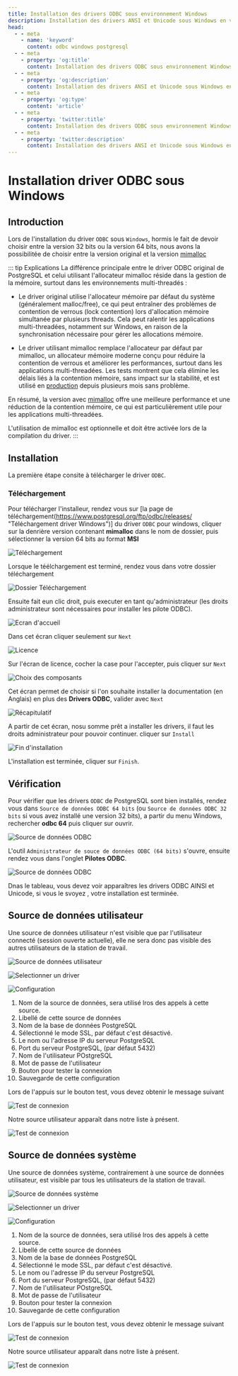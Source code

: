 ```yaml
---
title: Installation des drivers ODBC sous environnement Windows
description: Installation des drivers ANSI et Unicode sous Windows en version standard ou minimalloc
head:
  - - meta
    - name: 'keyword'
      content: odbc windows postgresql
  - - meta
    - property: 'og:title'
      content: Installation des drivers ODBC sous environnement Windows
  - - meta      
    - property: 'og:description'
      content: Installation des drivers ANSI et Unicode sous Windows en version standard ou minimalloc
  - - meta      
    - property: 'og:type'
      content: 'article'
  - - meta
    - property: 'twitter:title'
      content: Installation des drivers ODBC sous environnement Windows
  - - meta      
    - property: 'twitter:description'
      content: Installation des drivers ANSI et Unicode sous Windows en version standard ou minimalloc
---
```


# Installation driver ODBC sous Windows

## Introduction

Lors de l'installation du driver `ODBC` sous `Windows`, hormis le fait de devoir choisir entre la version 32 bits ou la version 64 bits, nous avons la possibilitée
de choisir entre la version original et la version [mimalloc](https://github.com/microsoft/mimalloc "mimalloc is a compact general purpose allocator with excellent performance")

::: tip Explications
La différence principale entre le driver ODBC original de PostgreSQL et celui utilisant l'allocateur mimalloc réside dans la gestion de la mémoire, surtout dans les environnements multi-threadés :

* Le driver original utilise l'allocateur mémoire par défaut du système (généralement malloc/free), ce qui peut entraîner des problèmes de contention de verrous (lock contention) lors d'allocation mémoire simultanée par plusieurs threads. Cela peut ralentir les applications multi-threadées, notamment sur Windows, en raison de la synchronisation nécessaire pour gérer les allocations mémoire.

* Le driver utilisant mimalloc remplace l'allocateur par défaut par mimalloc, un allocateur mémoire moderne conçu pour réduire la contention de verrous et améliorer les performances, surtout dans les applications multi-threadées. Les tests montrent que cela élimine les délais liés à la contention mémoire, sans impact sur la stabilité, et est utilisé en [production](https://postgrespro.com/list/thread-id/2689876 "performance and reduce memory allocation lock contention") depuis plusieurs mois sans problème.

En résumé, la version avec [mimalloc](https://github.com/postgresql-interfaces/psqlodbc/pull/6 "Use mimalloc to improve performance and reduce memory allocation lock contention") offre une meilleure performance et une réduction de la contention mémoire, 
ce qui est particulièrement utile pour les applications multi-threadées. 

L'utilisation de mimalloc est optionnelle et doit être activée lors de la compilation du driver.
:::

## Installation

La première étape consite à télécharger le driver `ODBC`.

### Téléchargement

Pour télécharger l'installeur, rendez vous sur [la page de téléchargement(https://www.postgresql.org/ftp/odbc/releases/ "Téléchargement driver Windows")] du driver `ODBC` pour windows, cliquer sur la denrière version contenant **mimalloc** dans le nom de dossier, puis sélectionner la version 64 bits au format **MSI**

![Téléchargement](odbc-17-download-step_1.png "Téléchargement fichier d'installation Windows")

Lorsque le téélchargement est terminé, rendez vous dans votre dossier téléchargement

![Dossier Téléchargement](odbc-17-download-step_2.png)

Ensuite fait eun clic droit, puis executer en tant qu'administrateur (les droits administrateur sont nécessaires pour installer les pilote ODBC).

![Ecran d'accueil](odbc-17-install-step_1.png "Ecran d'accueil")

Dans cet écran cliquer seulement sur `Next`

![Licence](odbc-17-install-step_2.png)

Sur l'écran de licence, cocher la case pour l'accepter, puis cliquer sur `Next`

![Choix des composants](odbc-17-install-step_3.png)

Cet écran permet de choisir si l'on souhaite installer la documentation (en Anglais) en plus des **Drivers ODBC**, valider avec `Next`

![Récapitulatif](odbc-17-install-step_4.png)

A partir de cet écran, nosu somme prêt a installer les drivers, il faut les droits administrateur pour pouvoir continuer. cliquer sur `Install`

![Fin d'installation](odbc-17-install-step_5.png)

L'installation est terminée, cliquer sur `Finish`.

## Vérification

Pour vérifier que les drivers `ODBC` de PostgreSQL sont bien installés, rendez vous dans `Source de données ODBC 64 bits` (ou `Source de données ODBC 32 bits` si vous avez installé une version 32 bits), a partir du menu Windows, rechercher **odbc 64** puis cliquer sur ouvrir.

![Source de données ODBC](odbc_source_donnees_64-step_1.png "Source de données ODBC 64 bits")

L'outil `Administrateur de souce de données ODBC (64 bits)` s'ouvre, ensuite rendez vous dans l'onglet **Pilotes ODBC**.

![Source de données ODBC](odbc_source_donnees_64-step_2.png "Source de données ODBC 64 bits")

Dnas le tableau, vous devez voir apparaîtres les drivers ODBC AINSI et Unicode, si vous le svoyez , votre installation est terminée.

## Source de données utilisateur

Une source de données utilisateur n'est visible que par l'utilisateur connecté (session ouverte actuelle), elle ne sera donc pas visible des autres utilisateurs de la station de travail.

![Source de données utilisateur](odbc_source_donnees_util-step_1.png "Onglet source de données utilisateur")

![Selectionner un driver](odbc_source_donnees_util-step_2.png "Sélection du driver ODBC")


![Configuration](odbc_source_donnees_util-step_3.png)

1. Nom de la source de données, sera utilisé lros des appels à cette source.
2. Libellé de cette source de données
3. Nom de la base de données PostgreSQL
4. Sélectionné le mode SSL, par défaut c'est désactivé.
5. Le nom ou l'adresse IP du serveur PostgreSQL
6. Port du serveur PostgreSQL, (par défaut 5432)
7. Nom de l'utilisateur POstgreSQL
8. Mot de passe de l'utilisateur 
9. Bouton pour tester la connexion
10. Sauvegarde de cette configuration

Lors de l'appuis sur le bouton test, vous devez obtenir le message suivant

![Test de connexion](odbc_source_donnees_util-step_4.png "Connexion effectué avec succès")

Notre source utilisateur apparaît dans notre liste à présent.

![Test de connexion](odbc_source_donnees_util-step_5.png "Liste des connexion utilisateurs")

## Source de données système

Une source de données système, contrairement à une source de données utilisateur, est visible par tous les utilisateurs de la station de travail.

![Source de données système](odbc_source_donnees_syst-step_1.png "Onglet source de données utilisateur")

![Selectionner un driver](odbc_source_donnees_util-step_2.png "Sélection du driver ODBC")

![Configuration](odbc_source_donnees_util-step_3.png)

1. Nom de la source de données, sera utilisé lros des appels à cette source.
2. Libellé de cette source de données
3. Nom de la base de données PostgreSQL
4. Sélectionné le mode SSL, par défaut c'est désactivé.
5. Le nom ou l'adresse IP du serveur PostgreSQL
6. Port du serveur PostgreSQL, (par défaut 5432)
7. Nom de l'utilisateur POstgreSQL
8. Mot de passe de l'utilisateur 
9. Bouton pour tester la connexion
10. Sauvegarde de cette configuration

Lors de l'appuis sur le bouton test, vous devez obtenir le message suivant

![Test de connexion](odbc_source_donnees_util-step_4.png "Connexion effectué avec succès")

Notre source utilisateur apparaît dans notre liste à présent.

![Test de connexion](odbc_source_donnees_syst-step_2.png "Liste des connexion utilisateurs")
